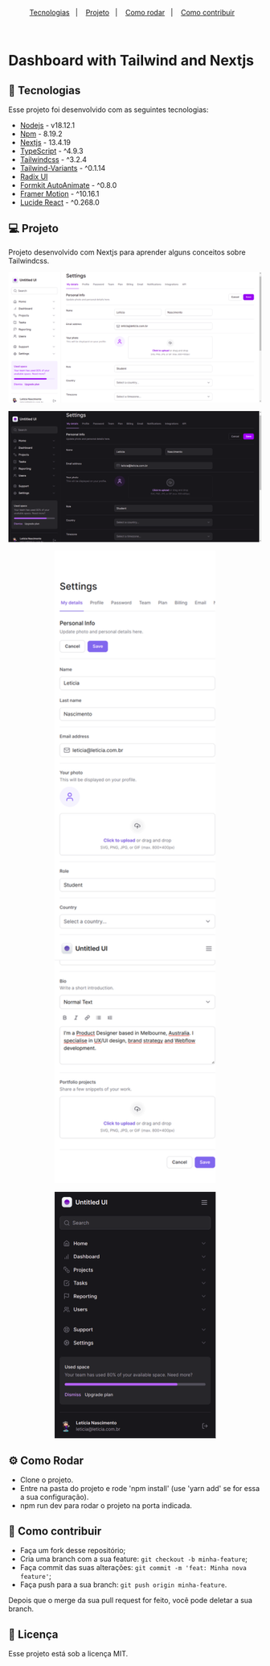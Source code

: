 <p align="center">
  <a href="#-tecnologias">Tecnologias</a>&nbsp;&nbsp;&nbsp;|&nbsp;&nbsp;&nbsp;
  <a href="#-projeto">Projeto</a>&nbsp;&nbsp;&nbsp;|&nbsp;&nbsp;&nbsp;
  <a href="#-como-rodar">Como rodar</a>&nbsp;&nbsp;&nbsp;|&nbsp;&nbsp;&nbsp;
  <a href="#-como-contribuir">Como contribuir</a>&nbsp;&nbsp;&nbsp;
  </p>

<br>

# Dashboard with Tailwind and Nextjs

## 🚀 Tecnologias

Esse projeto foi desenvolvido com as seguintes tecnologias:

- [Nodejs](https://nodejs.org/en/) - v18.12.1
- [Npm](https://www.npmjs.com/) - 8.19.2
- [Nextjs](https://nextjs.org/) - 13.4.19
- [TypeScript](https://www.typescriptlang.org/) - ^4.9.3
- [Tailwindcss](https://tailwindcss.com/) - ^3.2.4
- [Tailwind-Variants](https://www.tailwind-variants.org/docs/introduction) - ^0.1.14
- [Radix UI](https://www.radix-ui.com/)
- [Formkit AutoAnimate](https://auto-animate.formkit.com/) - ^0.8.0
- [Framer Motion](https://www.framer.com/motion/) - ^10.16.1
- [Lucide React](https://lucide.dev/guide/packages/lucide-react) - ^0.268.0

## 💻 Projeto

Projeto desenvolvido com Nextjs para aprender alguns conceitos sobre Tailwindcss.

<p align="center">
  <img alt="" src=".github/image.png">
</p>

<p align="center">
  <img alt="" src=".github/image2.png">
</p>

<p align="center">
  <img height="1256,50" width="320" alt="" src=".github/image3.png">
</p>

<p align="center">
  <img height="489,50" width="321" alt="" src=".github/image4.png">
</p>

## ⚙️ Como Rodar

- Clone o projeto.
- Entre na pasta do projeto e rode 'npm install' (use 'yarn add' se for essa a sua configuração).
- npm run dev para rodar o projeto na porta indicada.

## 🤔 Como contribuir

- Faça um fork desse repositório;
- Cria uma branch com a sua feature: `git checkout -b minha-feature`;
- Faça commit das suas alterações: `git commit -m 'feat: Minha nova feature'`;
- Faça push para a sua branch: `git push origin minha-feature`.

Depois que o merge da sua pull request for feito, você pode deletar a sua branch.

## 📝 Licença

Esse projeto está sob a licença MIT.
